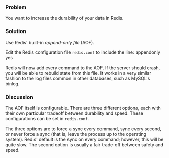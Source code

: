### Problem

You want to increase the durability of your data in Redis.

### Solution

Use Redis' built-in *append-only file* (AOF). 

Edit the Redis configuration file `redis.conf` to include the line:
	appendonly yes

Redis will now add every command to the AOF. If the server should crash, you will be able to 
rebuild state from this file. It works in a very similar fashion to the log files common in 
other databases, such as MySQL's binlog.

### Discussion

The AOF itself is configurable. There are three different options, each with their own particular
tradeoff between durability and speed. These configurations can be set in `redis.conf`.

The three options are to force a sync every command, sync every second, or never force a sync (that is, leave the process up to the operating system). Redis' default is the sync on every command; however, this will be quite slow. The second option is usually a fair trade-off between safety and speed.





